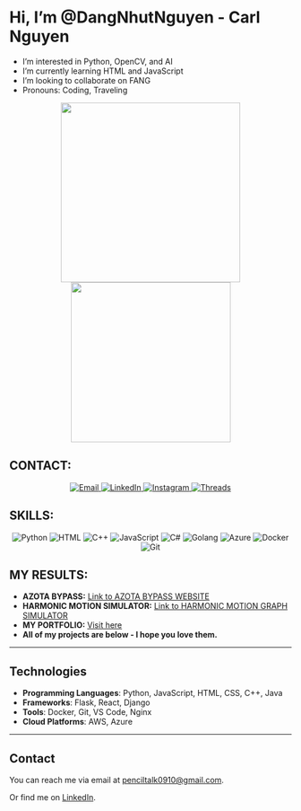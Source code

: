 # Hi, I’m @DangNhutNguyen - Carl Nguyen

- I’m interested in Python, OpenCV, and AI  
- I’m currently learning HTML and JavaScript  
- I’m looking to collaborate on FANG  
- Pronouns: Coding, Traveling

<div align="center">
  <a href="#" title="">
    <img width="320" align="center" src="https://github-readme-stats.vercel.app/api?username=dangnhutnguyen&show_icons=true&theme=react&border_color=61dafb&hide_border=true" />
  </a>
  <a href="#" title="">
    <img align="center" width="285" src="https://github-readme-stats.vercel.app/api/top-langs/?username=dangnhutnguyen&hide=c%23,powershell,Mathematica,Ruby,Objective-C,Objective-C%2b%2b,Cuda&title_color=61dafb&text_color=ffffff&icon_color=61dafb&bg_color=20232a&langs_count=8&layout=compact&border_color=61dafb&hide_border=true" />
  </a>
</div>

## CONTACT:
<div align="center">
  <a href="mailto:penciltalk0910@gmail.com">
    <img src="https://img.shields.io/badge/Email-D14836?style=for-the-badge&logo=gmail&logoColor=white" alt="Email">
  </a>
  <a href="https://www.linkedin.com/in/dangnhutnguyen/">
    <img src="https://img.shields.io/badge/LinkedIn-0077B5?style=for-the-badge&logo=linkedin&logoColor=white" alt="LinkedIn">
  </a>
  <a href="https://www.instagram.com/carlnguyen_dev/">
    <img src="https://img.shields.io/badge/Instagram-E4405F?style=for-the-badge&logo=instagram&logoColor=white" alt="Instagram">
  </a>
  <a href="https://www.threads.net/@carlnguyen_dev">
    <img src="https://img.shields.io/badge/Threads-000000?style=for-the-badge&logo=threads&logoColor=white" alt="Threads">
  </a>
</div>

## SKILLS:
<div align="center">
  <img src="https://img.shields.io/badge/Python-3776AB?style=for-the-badge&logo=python&logoColor=white" alt="Python">
  <img src="https://img.shields.io/badge/HTML-E34F26?style=for-the-badge&logo=html5&logoColor=white" alt="HTML">
  <img src="https://img.shields.io/badge/C++-00599C?style=for-the-badge&logo=c%2b%2b&logoColor=white" alt="C++">
  <img src="https://img.shields.io/badge/JavaScript-F7DF1E?style=for-the-badge&logo=javascript&logoColor=black" alt="JavaScript">
  <img src="https://img.shields.io/badge/C%23-239120?style=for-the-badge&logo=c-sharp&logoColor=white" alt="C#">
  <img src="https://img.shields.io/badge/Go-00ADD8?style=for-the-badge&logo=go&logoColor=white" alt="Golang">
  <img src="https://img.shields.io/badge/Azure-0078D4?style=for-the-badge&logo=microsoft-azure&logoColor=white" alt="Azure">

  <img src="https://img.shields.io/badge/Docker-2496ED?style=for-the-badge&logo=docker&logoColor=white" alt="Docker">
  <img src="https://img.shields.io/badge/Git-F05032?style=for-the-badge&logo=git&logoColor=white" alt="Git">
</div>

## MY RESULTS:
- **AZOTA BYPASS:** [Link to AZOTA BYPASS WEBSITE](https://dangnhutnguyen.github.io/AZOTA-BYPASS-WEBSITE-CONTAINER-SHOW/)
- **HARMONIC MOTION SIMULATOR:** [Link to HARMONIC MOTION GRAPH SIMULATOR](https://dangnhutnguyen.github.io/HARMONIC-MOTION/)
- **MY PORTFOLIO:** [Visit here](https://dangnhutnguyen.github.io/Portfolio/)
- **All of my projects are below - I hope you love them.**

---

## Technologies

- **Programming Languages**: Python, JavaScript, HTML, CSS, C++, Java
- **Frameworks**: Flask, React, Django
- **Tools**: Docker, Git, VS Code, Nginx
- **Cloud Platforms**: AWS, Azure

---

## Contact

You can reach me via email at [penciltalk0910@gmail.com](mailto:penciltalk0910@gmail.com).

Or find me on [LinkedIn](https://www.linkedin.com/in/dangnhutnguyen/).
